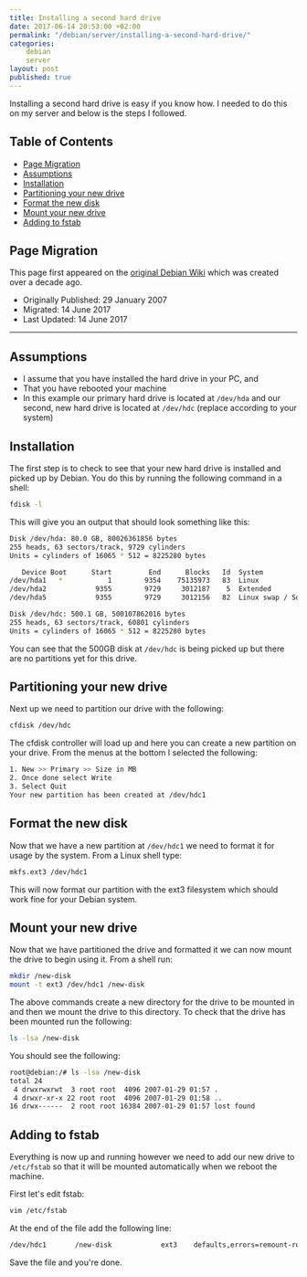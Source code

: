 ```yaml
---
title: Installing a second hard drive
date: 2017-06-14 20:53:00 +02:00
permalink: "/debian/server/installing-a-second-hard-drive/"
categories:
    debian
    server
layout: post
published: true
---
```


Installing a second hard drive is easy if you know how. I needed to do this on my server and below is the steps I followed.

## Table of Contents
<!-- MarkdownTOC -->

- [Page Migration](#page-migration)
- [Assumptions](#assumptions)
- [Installation](#installation)
- [Partitioning your new drive](#partitioning-your-new-drive)
- [Format the new disk](#format-the-new-disk)
- [Mount your new drive](#mount-your-new-drive)
- [Adding to fstab](#adding-to-fstab)

<!-- /MarkdownTOC -->

## Page Migration
This page first appeared on the [original Debian Wiki][history] which was created over a decade ago.

 - Originally Published: 29 January 2007
 - Migrated: 14 June 2017
 - Last Updated: 14 June 2017

---

## Assumptions
- I assume that you have installed the hard drive in your PC, and
- That you have rebooted your machine
- In this example our primary hard drive is located at `/dev/hda` and our second, new hard drive is located at `/dev/hdc` (replace according to your system)

## Installation
The first step is to check to see that your new hard drive is installed and picked up by Debian. You do this by running the following command in a shell:
```bash
fdisk -l
```
This will give you an output that should look something like this:
```bash
Disk /dev/hda: 80.0 GB, 80026361856 bytes
255 heads, 63 sectors/track, 9729 cylinders
Units = cylinders of 16065 * 512 = 8225280 bytes

   Device Boot      Start         End      Blocks   Id  System
/dev/hda1   *           1        9354    75135973   83  Linux
/dev/hda2            9355        9729     3012187    5  Extended
/dev/hda5            9355        9729     3012156   82  Linux swap / Solaris

Disk /dev/hdc: 500.1 GB, 500107862016 bytes
255 heads, 63 sectors/track, 60801 cylinders
Units = cylinders of 16065 * 512 = 8225280 bytes
```
You can see that the 500GB disk at `/dev/hdc` is being picked up but there are no partitions yet for this drive.

## Partitioning your new drive
Next up we need to partition our drive with the following:
```bash
cfdisk /dev/hdc
```
The cfdisk controller will load up and here you can create a new partition on your drive. From the menus at the bottom I selected the following:
```bash
1. New >> Primary >> Size in MB
2. Once done select Write
3. Select Quit
Your new partition has been created at /dev/hdc1
```

## Format the new disk
Now that we have a new partition at `/dev/hdc1` we need to format it for usage by the system. From a Linux shell type:
```bash
mkfs.ext3 /dev/hdc1
```
This will now format our partition with the ext3 filesystem which should work fine for your Debian system.

## Mount your new drive
Now that we have partitioned the drive and formatted it we can now mount the drive to begin using it. From a shell run:
```bash
mkdir /new-disk
mount -t ext3 /dev/hdc1 /new-disk
```
The above commands create a new directory for the drive to be mounted in and then we mount the drive to this directory. To check that the drive has been mounted run the following:
```bash
ls -lsa /new-disk
```
You should see the following:
```bash
root@debian:/# ls -lsa /new-disk
total 24
 4 drwxrwxrwt  3 root root  4096 2007-01-29 01:57 .
 4 drwxr-xr-x 22 root root  4096 2007-01-29 01:58 ..
16 drwx------  2 root root 16384 2007-01-29 01:57 lost found
```

## Adding to fstab
Everything is now up and running however we need to add our new drive to `/etc/fstab` so that it will be mounted automatically when we reboot the machine.

First let's edit fstab:
```bash
vim /etc/fstab
```
At the end of the file add the following line:
```bash
/dev/hdc1       /new-disk            ext3    defaults,errors=remount-ro 0       1 
```
Save the file and you're done.


[history]: /howto-history/